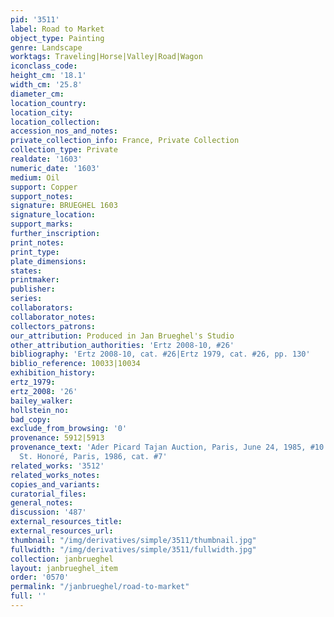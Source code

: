 ```yaml
---
pid: '3511'
label: Road to Market
object_type: Painting
genre: Landscape
worktags: Traveling|Horse|Valley|Road|Wagon
iconclass_code:
height_cm: '18.1'
width_cm: '25.8'
diameter_cm:
location_country:
location_city:
location_collection:
accession_nos_and_notes:
private_collection_info: France, Private Collection
collection_type: Private
realdate: '1603'
numeric_date: '1603'
medium: Oil
support: Copper
support_notes:
signature: BRUEGHEL 1603
signature_location:
support_marks:
further_inscription:
print_notes:
print_type:
plate_dimensions:
states:
printmaker:
publisher:
series:
collaborators:
collaborator_notes:
collectors_patrons:
our_attribution: Produced in Jan Brueghel's Studio
other_attribution_authorities: 'Ertz 2008-10, #26'
bibliography: 'Ertz 2008-10, cat. #26|Ertz 1979, cat. #26, pp. 130'
biblio_reference: 10033|10034
exhibition_history:
ertz_1979:
ertz_2008: '26'
bailey_walker:
hollstein_no:
bad_copy:
exclude_from_browsing: '0'
provenance: 5912|5913
provenance_text: 'Ader Picard Tajan Auction, Paris, June 24, 1985, #10|Galerie d''Art
  St. Honoré, Paris, 1986, cat. #7'
related_works: '3512'
related_works_notes:
copies_and_variants:
curatorial_files:
general_notes:
discussion: '487'
external_resources_title:
external_resources_url:
thumbnail: "/img/derivatives/simple/3511/thumbnail.jpg"
fullwidth: "/img/derivatives/simple/3511/fullwidth.jpg"
collection: janbrueghel
layout: janbrueghel_item
order: '0570'
permalink: "/janbrueghel/road-to-market"
full: ''
---
```

